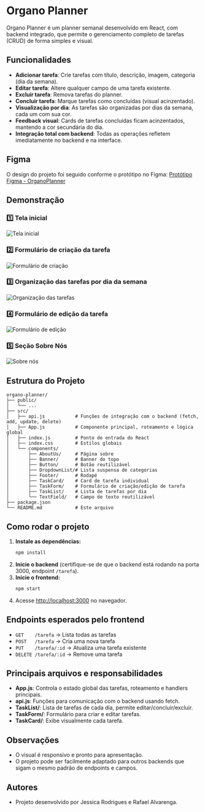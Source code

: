 # Organo Planner

Organo Planner é um planner semanal desenvolvido em React, com backend integrado, que permite o gerenciamento completo de tarefas (CRUD) de forma simples e visual.

## Funcionalidades
- **Adicionar tarefa**: Crie tarefas com título, descrição, imagem, categoria (dia da semana).
- **Editar tarefa**: Altere qualquer campo de uma tarefa existente.
- **Excluir tarefa**: Remova tarefas do planner.
- **Concluir tarefa**: Marque tarefas como concluídas (visual acinzentado).
- **Visualização por dia**: As tarefas são organizadas por dias da semana, cada um com sua cor.
- **Feedback visual**: Cards de tarefas concluídas ficam acinzentados, mantendo a cor secundária do dia.
- **Integração total com backend**: Todas as operações refletem imediatamente no backend e na interface.


## Figma
O design do projeto foi seguido conforme o protótipo no Figma: [Protótipo Figma - OrganoPlanner](https://www.figma.com/proto/cWzrT7FnzgYaQuRieZaxMe/OrganoPlanner?node-id=134-128&p=f&t=RgwbHmjGdPYhCLz6-0&scaling=min-zoom&content-scaling=fixed&page-id=134%3A128&starting-point-node-id=134%3A143)

## Demonstração

### 1️⃣ Tela inicial  
![Tela inicial](./public/demo/banner.png)

### 2️⃣ Formulário de criação da tarefa  
![Formulário de criação](./public/demo/adicionar%20tarefa.png)

### 3️⃣ Organização das tarefas por dia da semana  
![Organização das tarefas](./public/demo/semana.png)

### 4️⃣ Formulário de edição da tarefa  
![Formulário de edição](./public/demo/edicao.png)

### 5️⃣ Seção Sobre Nós  
![Sobre nós](./public/demo/sobre.png)


## Estrutura do Projeto

```
organo-planner/
├── public/
│   └── ...
├── src/
│   ├── api.js           # Funções de integração com o backend (fetch, add, update, delete)
│   ├── App.js           # Componente principal, roteamento e lógica global
│   ├── index.js         # Ponto de entrada do React
│   ├── index.css        # Estilos globais
│   └── components/
│       ├── AboutUs/     # Página sobre
│       ├── Banner/      # Banner do topo
│       ├── Button/      # Botão reutilizável
│       ├── DropdownList/# Lista suspensa de categorias
│       ├── Footer/      # Rodapé
│       ├── TaskCard/    # Card de tarefa individual
│       ├── TaskForm/    # Formulário de criação/edição de tarefa
│       ├── TaskList/    # Lista de tarefas por dia
│       └── TextField/   # Campo de texto reutilizável
├── package.json
└── README.md            # Este arquivo
```

## Como rodar o projeto

1. **Instale as dependências:**
   ```bash
   npm install
   ```
2. **Inicie o backend** (certifique-se de que o backend está rodando na porta 3000, endpoint `/tarefa`).
3. **Inicie o frontend:**
   ```bash
   npm start
   ```
4. Acesse [http://localhost:3000](http://localhost:3000) no navegador.

## Endpoints esperados pelo frontend
- `GET    /tarefa`         → Lista todas as tarefas
- `POST   /tarefa`         → Cria uma nova tarefa
- `PUT    /tarefa/:id`     → Atualiza uma tarefa existente
- `DELETE /tarefa/:id`     → Remove uma tarefa

## Principais arquivos e responsabilidades
- **App.js**: Controla o estado global das tarefas, roteamento e handlers principais.
- **api.js**: Funções para comunicação com o backend usando fetch.
- **TaskList/**: Lista de tarefas de cada dia, permite editar/concluir/excluir.
- **TaskForm/**: Formulário para criar e editar tarefas.
- **TaskCard/**: Exibe visualmente cada tarefa.

## Observações
- O visual é responsivo e pronto para apresentação.
- O projeto pode ser facilmente adaptado para outros backends que sigam o mesmo padrão de endpoints e campos.

## Autores
- Projeto desenvolvido por Jessica Rodrigues e Rafael Alvarenga.
